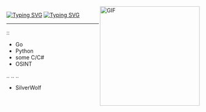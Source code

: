 <img align="right" alt="GIF" src="https://cdn.discordapp.com/attachments/1030253047739318274/1209192132791898194/MOSHED-2024-2-19-18-33-46.gif?ex=65e606ee&is=65d391ee&hm=f89ef57f07a02260672cd00469227daea2d03bf8d7bf17ac46699d61bd7aa3ed&" width="260px" margin="1px" margin-bottom="-10px"/>

 [![Typing SVG](https://readme-typing-svg.herokuapp.com?font=Fira+Code&size=30&pause=1&color=F7A7F3&random=false&width=435&height=80&lines=Aika)](https://git.io/typing-svg)
 [![Typing SVG](https://readme-typing-svg.herokuapp.com?font=Fira+Code&size=15&duration=20&pause=1&color=00F726&random=false&width=435&height=19&lines=%23%23%23student%400xA28%23%23%23)](https://git.io/typing-svg)

---
::
- Go
- Python
- some C/C#
- OSINT

..
..
..

- SilverWolf
